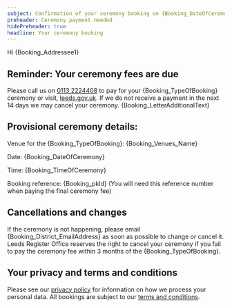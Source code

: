 ```yaml
---
subject: Confirmation of your ceremony booking on {Booking_DateOfCeremony} at {Booking_Venues_Name}
preheader: Ceremony payment needed 
hidePreheader: true
headline: Your ceremony booking
---
```


Hi {Booking_Addressee1}

## Reminder: Your ceremony fees are due
Please call us on <a href="tel:+441132224408">0113 2224408</a> to pay for your {Booking_TypeOfBooking} ceremony or visit, [leeds.gov.uk](https://www.leeds.gov.uk/births-deaths-and-marriages/ceremonies). If we do not receive a payment in the next 14 days we may cancel your ceremony. {Booking_LetterAdditionalText}


## Provisional ceremony details:
Venue for the {Booking_TypeOfBooking}: {Booking_Venues_Name}

Date: {Booking_DateOfCeremony}

Time: {Booking_TimeOfCeremony}

Booking reference: {Booking_pkId} (You will need this reference number when paying the final ceremony fee)


## Cancellations and changes
If the ceremony is not happening, please email {Booking_District_EmailAddress} as soon as possible to change or cancel it. Leeds Register Office reserves the right to cancel your ceremony if you fail to pay the ceremony fee within 3 months of the {Booking_TypeOfBooking}.


## Your privacy and terms and conditions
Please see our [privacy policy](https://www.leeds.gov.uk/registrarsprivacy) for information on how we process your personal data. All bookings are subject to our [terms and conditions](https://www.leeds.gov.uk/CeremoniesTerms).
